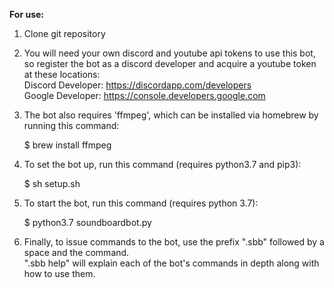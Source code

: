 **For use:**  
  
1. Clone git repository  
2. You will need your own discord and youtube api tokens to use this bot, so register the bot as a discord developer and acquire a youtube token at these locations:  
Discord Developer: https://discordapp.com/developers  
Google Developer: https://console.developers.google.com  
3. The bot also requires 'ffmpeg', which can be installed via homebrew by running this command:  
  
    $ brew install ffmpeg  
  
4. To set the bot up, run this command (requires python3.7 and pip3):  
  
    $ sh setup.sh  
  
5. To start the bot, run this command (requires python 3.7):  
  
    $ python3.7 soundboardbot.py  
  
6. Finally, to issue commands to the bot, use the prefix ".sbb" followed by a space and the command.  
   ".sbb help" will explain each of the bot's commands in depth along with how to use them.
